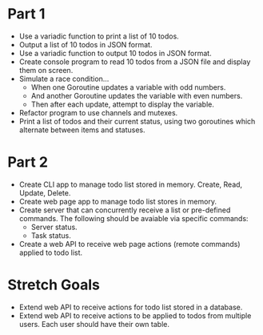 # Part 1

- Use a variadic function to print a list of 10 todos.
- Output a list of 10 todos in JSON format.
- Use a variadic function to output 10 todos in JSON format.
- Create console program to read 10 todos from a JSON file and display them on screen.
- Simulate a race condition... 
    - When one Goroutine updates a variable with odd numbers.
    - And another Goroutine updates the variable with even numbers.
    - Then after each update, attempt to display the variable.
- Refactor program to use channels and mutexes.
- Print a list of todos and their current status, using two goroutines which alternate between items and statuses.

# Part 2

- Create CLI app to manage todo list stored in memory. Create, Read, Update, Delete.
- Create web page app to manage todo list stores in memory.
- Create server that can concurrently receive a list or pre-defined commands. The following should be avaiable via specific commands:
    - Server status.
    - Task status.
- Create a web API to receive web page actions (remote commands) applied to todo list.

# Stretch Goals

- Extend web API to receive actions for todo list stored in a database.
- Extend web API to receive actions to be applied to todos from multiple users. Each user should have their own table.